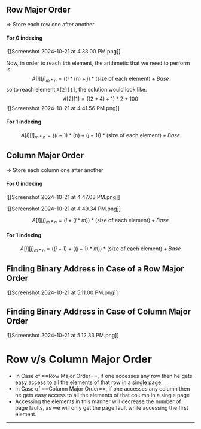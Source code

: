 ## Row Major Order
=> Store each row one after another

#### For 0 indexing

![[Screenshot 2024-10-21 at 4.33.00 PM.png]]

Now, in order to reach `ith` element, the arithmetic that we need to perform is:
$$A[i][j]_{m*n}=((i*(\text{n}) + j)*\text{(size of each element)} + Base$$
so to reach element `A[2][1]`, the solution would look like:
$$A[2][1]=((2*4)+1)*2+100$$
![[Screenshot 2024-10-21 at 4.41.56 PM.png]]

#### For 1 indexing
$$A[i][j]_{m*n}=((i-1)*(\text{n}) + (j-1))*\text{(size of each element)} + Base$$

## Column Major Order
=> Store each column one after another

#### For 0 indexing

![[Screenshot 2024-10-21 at 4.47.03 PM.png]]

![[Screenshot 2024-10-21 at 4.49.34 PM.png]]

$$A[i][j]_{m*n}=(i + (j*m))*\text{(size of each element)} + Base$$

#### For 1 indexing
$$A[i][j]_{m*n}=((i-1) + ((j-1)*m))*\text{(size of each element)} + Base$$

## Finding Binary Address in Case of a Row Major Order

![[Screenshot 2024-10-21 at 5.11.00 PM.png]]

## Finding Binary Address in Case of Column Major Order

![[Screenshot 2024-10-21 at 5.12.33 PM.png]]

# Row v/s Column Major Order
- In Case of ==Row Major Order==, if one accesses any row then he gets easy access to all the elements of that row in a single page
- In Case of ==Column Major Order==, if one accesses any column then he gets easy access to all the elements of that column in a single page
- Accessing the elements in this manner will decrease the number of page faults, as we will only get the page fault while accessing the first element.

****